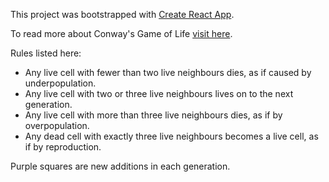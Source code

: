 This project was bootstrapped with [Create React App](https://github.com/facebookincubator/create-react-app).

To read more about Conway's Game of Life [visit here](https://en.wikipedia.org/wiki/Conway%27s_Game_of_Life).

Rules listed here:

* Any live cell with fewer than two live neighbours dies, as if caused by underpopulation.
* Any live cell with two or three live neighbours lives on to the next generation.
* Any live cell with more than three live neighbours dies, as if by overpopulation.
* Any dead cell with exactly three live neighbours becomes a live cell, as if by reproduction.

Purple squares are new additions in each generation.